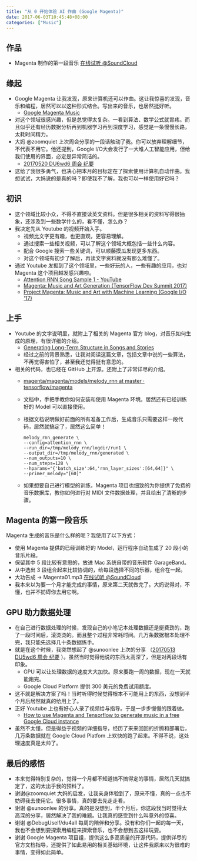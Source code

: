 ```yaml
---
title: "从 0 开始体验 AI 作曲 (Google Magenta)"
date: 2017-06-03T10:45:48+08:00
categories: ["Music"]
---
```


## 作品 

-  Magenta 制作的第一段音乐 [在线试听 @SoundCloud](https://soundcloud.com/zoezoejane/magenta_01) 

## 缘起

- Google Magenta 让我发现，原来计算机还可以作曲。这让我惊喜的发现，音乐和编程，居然可以以这种形式结合。写出来的音乐，也居然挺好听。
    - [Google Magenta Music](https://www.youtube.com/watch?v=6ZLB2-_0Hxw)
- 对这个领域很感兴趣，但是总觉得太复杂。一看到算法、数学公式就胃疼。而且似乎还有经历数据分析再到机器学习再到深度学习，感觉是一条慢慢长路，太耗时间精力。
- 大妈 @zoomquiet 上次周会分享的一段话触动了我。你可以放弃理解细节，不代表不用它。他还提到，Google I/O大会发行了一大堆人工智能应用，但给我们使用的界面，必定是异常简洁的。
    - [20170520 DU6wd6 周会 纪要](https://github.com/DebugUself/du4proto/issues/115#issuecomment-303004414)
- 这给了我很多勇气，也决心把本月的目标定在了探索使用计算机自动作曲。我想试试，大妈说的是真的吗？即使我不了解，我也可以一样使用好它吗？

## 初识

- 这个领域比较小众，不得不直接读英文资料。但是很多相关的资料写得很抽象，还涉及到一些数学什么的，看不懂，怎么办？
- 我决定先从 Youtube 的视频开始入手。
    - 视频比文字更有趣，也更直观，更容易理解。
    - 通过搜索一些相关视频，可以了解这个领域大概包括一些什么内容。 
    - 配合 Google 搜索一些关键词，可以顺藤摸瓜发现更多东西。
    - 对这个领域有初步了解后，再读文字资料就没有那么难懂了。
- 通过 Youtube 发掘到了这个领域里，一些好玩的人，一些有趣的应用，也对 Magenta 这个项目越发感兴趣啦。
    -  [Attention RNN Song Sample 1 - YouTube](https://www.youtube.com/watch?v=TgKd8_r-yl8)
    -  [Magenta: Music and Art Generation (TensorFlow Dev Summit 2017)](https://www.youtube.com/watch?v=vM5NaGoynjE)
    -  [Project Magenta: Music and Art with Machine Learning (Google I/O '17)](https://www.youtube.com/watch?v=2FAjQ6R_bf0)

## 上手

- Youtube 的文字说明里，就附上了相关的 Magenta 官方 blog，对音乐如何生成的原理，有很详细的介绍。
    - [Generating Long-Term Structure in Songs and Stories](https://magenta.tensorflow.org/2016/07/15/lookback-rnn-attention-rnn/)
    - 经过之前的背景熟悉，让我对阅读这篇文章，包括文章中说的一些算法，不再觉得害怕了，甚至我还觉得挺有意思的。
- 相关的代码，也已经在 GitHub 上开源。还附上了非常详尽的介绍。
    - [magenta/magenta/models/melody_rnn at master · tensorflow/magenta](https://github.com/tensorflow/magenta/tree/master/magenta/models/melody_rnn)  
    - 文档中，手把手教你如何安装和使用 Magenta 环境。居然还有已经训练好的 Model 可以直接使用。
    - 根据文档说明做好前面的所有准备工作后，生成音乐只需要这样一段代码，居然就搞定了，居然这么简单！

        ```
        melody_rnn_generate \
        --config=attention_rnn \
        --run_dir=/tmp/melody_rnn/logdir/run1 \
        --output_dir=/tmp/melody_rnn/generated \
        --num_outputs=10 \
        --num_steps=128 \
        --hparams="{'batch_size':64,'rnn_layer_sizes':[64,64]}" \
        --primer_melody="[60]"
        ```
    - 如果想要自己进行模型的训练，Magenta 项目也细致的为你提供了免费的音乐数据库，教你如何进行对 MIDI 文件数据处理，并且给出了清晰的步骤。
    

## Magenta 的第一段音乐
    
Magenta 生成的音乐是什么样的呢？我使用了以下方式：

- 使用 Magenta 提供的已经训练好的 Model，运行程序自动生成了 20 段小的音乐片段。
- 保留其中 5 段比较有意思的，放进 Mac 系统自带的音乐软件 GarageBand。
- 从中选出 3 段组合起来比较协调的，给每段选择不同的乐器，组合在一起。
- 大功告成 -> Magenta01.mp3 [在线试听 @SoundCloud](https://soundcloud.com/zoezoejane/magenta_01) 
- 我本来以为要一个月才能完成的事情，原来第二天就做完了。大妈说得对，不懂，也并不妨碍你去用它啊。
    
## GPU 助力数据处理

- 在自己进行数据处理的时候，发现自己的小笔记本处理数据还是挺费劲的，跑了一段时间后，滚烫烫的。而且整个过程非常耗时间。几万条数据根本处理不完，我只能先选择几十条数据练手。
- 就是在这个时候，我突然想起了 @sunoonlee 上次的分享 （[20170513 DU5wd6 周会 纪要](https://github.com/zhangshiyinrunwithcc) ）。虽然当时觉得他说的东西太高深了，但是对两段话有印象。
    - GPU 可以让处理数据的速度大大加快。原来要跑一周的数据，现在一天就能跑完。
    - Google Cloud Platform 提供 300 美元的免费试用额度。 
- 这不就是解决方案了吗！当时听得时候觉得根本不可能用上的东西，没想到半个月后居然就真的给用上了。
- 正好 Youtube 上也有好心人录了视频给与指导。于是一步步慢慢的跟着做。
   - [How to use Magenta and Tensorflow to generate music in a free Google Cloud instance](https://www.youtube.com/watch?v=4tujdi8yyow) 
- 虽然不太懂，但是得益于视频的详细指导，经历了来来回回的折腾和部署后，几万条数据就在 Google Cloud Platfom 上欢快的跑了起来。不得不说，这处理速度真是太帅了。

## 最后的感悟

- 本来觉得特别复杂的，觉得一个月都不知道搞不搞得定的事情，居然几天就搞定了，这的太出乎我的预料了。
- 谢谢@zoomquiet 大妈的启发，让我亲身体验到了，原来不懂，真的一点也不妨碍我去使用它。很多事情，真的要去先走走看。
- 谢谢 @sunoonlee 的分享。真的是没想到，半个月后，你这段我当时觉得太高深的分享，居然解决了我的难题。让我真的感受到什么叫意外的惊喜。
- 谢谢 @DebugUself/du4all 每周的陪伴和分享。没有和你们一起的每一天，我也不会想到要探索用编程来探索音乐，也不会想到去这样玩耍。
- 谢谢 Google Magenta 项目组，提供这么多高质量的开源代码，提供详尽的官方文档指导，还提供了如此易用的相关基础环境，让这件我原来以为很难的事情，变得如此简单。



